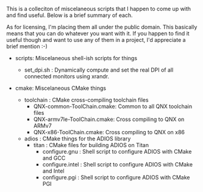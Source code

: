 This is a colleciton of miscelaneous scripts that I happen to come up with
and find useful.  Below is a brief summary of each.

As for licensing, I'm placing them all under the public domain.  This
basically means that you can do whatever you want with it.  If you happen to
find it useful though and want to use any of them in a project, I'd appreciate
a brief mention :-)

* scripts: Miscelaneous shell-ish scripts for things
  * set_dpi.sh : Dynamically compute and set the real DPI of all connected monitors using xrandr.

* cmake:  Miscelaneous CMake things
  * toolchain :  CMake cross-compiling toolchain files
    * QNX-common-ToolChain.cmake: Common to all QNX toolchain files
    * QNX-armv7le-ToolChain.cmake: Cross compiling to QNX on ARMv7
    * QNX-x86-ToolChain.cmake: Cross compiling to QNX on x86
  * adios : CMake things for the ADIOS library
    * titan : CMake files for building ADIOS on Titan
      * configure.gnu : Shell script to configure ADIOS with CMake and GCC
      * configure.intel : Shell script to configure ADIOS with CMake and Intel
      * configure.pgi : Shell script to configure ADIOS with CMake PGI
